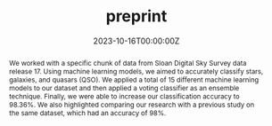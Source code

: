 ---
title: "preprint"
authors:
- admin
date: "2023-10-16T00:00:00Z"
doi: "http://dx.doi.org/10.13140/RG.2.2.30604.28805/3"

# Schedule page publish date (NOT publication's date).
#publishDate: "2017-01-01T00:00:00Z"

# Publication type.
# Legend: 0 = Uncategorized; 1 = Conference paper; 2 = Journal article;
# 3 = Preprint / Working Paper; 4 = Report; 5 = Book; 6 = Book section;
# 7 = Thesis; 8 = Patent
publication_types: ["3"]

# Publication name and optional abbreviated publication name.
publication: "Classification of Galaxies, Stars, and Quasars from Sloan Digital Sky Survey Data Release 17 Using Different Machine Learning Techniques"
publication_short: "Classification of Galaxies, Stars, and Quasars from Sloan Digital Sky Survey Data Release 17 Using Different Machine Learning Techniques"

abstract: We worked with a specific chunk of data from Sloan Digital Sky Survey data release 17. Using machine learning models, we aimed to accurately classify stars, galaxies, and quasars (QSO). We applied a total of 15 different machine learning models to our dataset and then applied a voting classifier as an ensemble technique. Finally, we were able to increase our classification accuracy to 98.36%. We also highlighted comparing our research with a previous study on the same dataset, which had an accuracy of 98%. 

# Summary. An optional shortened abstract.
summary: Classification of Galaxies, Stars, and Quasars from Sloan Digital Sky Survey Data Release 17 Using Different Machine Learning Techniques.

tags:
- Source Themes
featured: false

#links:
#- name: Custom Link
#  url: http://example.org
url_pdf: https://www.researchgate.net/profile/Ahmed-Estiak/publication/374751989_Classification_of_Galaxies_Stars_and_Quasars_from_Sloan_Digital_Sky_Survey_Data_Release_17_Using_Different_Machine_Learning_Techniques/links/652d76ec6725c324010d2b81/Classification-of-Galaxies-Stars-and-Quasars-from-Sloan-Digital-Sky-Survey-Data-Release-17-Using-Different-Machine-Learning-Techniques.pdf?origin=publicationDetail&_sg%5B0%5D=0OBeoYIAkUY2MPHoWVq70vQStKFlMW-ByW5O25dsqFIVudU9p53jOHQNQ2T7Yw4ieBlvzVwOkkVx0naBrqDdwA.B7XECzIhilymvmWYdvTRL89dq6w7BYSSJ6xQ34c1MrhyQGRpTXXn1JMeSlFribrPMWNGSPt-l-gpQ9WacLS1nw&_sg%5B1%5D=7gSEEaNHDvbvY69dH8PQ9vLtQlNjPm_tW48F4KWhSjsbyNBZfFliEdV2ePE2HS7H66NdEKk930GdOw_sXLoh3zAxo-x7CzbIPdFymtMfp-Wy.B7XECzIhilymvmWYdvTRL89dq6w7BYSSJ6xQ34c1MrhyQGRpTXXn1JMeSlFribrPMWNGSPt-l-gpQ9WacLS1nw&_iepl=&_rtd=eyJjb250ZW50SW50ZW50IjoibWFpbkl0ZW0ifQ%3D%3D&_tp=eyJjb250ZXh0Ijp7ImZpcnN0UGFnZSI6Il9kaXJlY3QiLCJwYWdlIjoicHVibGljYXRpb24iLCJwcmV2aW91c1BhZ2UiOiJwcm9maWxlIiwicG9zaXRpb24iOiJwYWdlSGVhZGVyIn19
#url_code: 'https://github.com/wowchemy/wowchemy-hugo-themes'
#url_dataset: '#'
#url_poster: '#'
#url_project: ''
#url_slides: ''
#url_source: '#'
#url_video: '#'

# Featured image
# To use, add an image named `featured.jpg/png` to your page's folder. 
image:
  caption: ''
  focal_point: ""
  preview_only: false

# Associated Projects (optional).
#   Associate this publication with one or more of your projects.
#   Simply enter your project's folder or file name without extension.
#   E.g. `internal-project` references `content/project/internal-project/index.md`.
#   Otherwise, set `projects: []`.
#projects:
#- internal-project

# Slides (optional).
#   Associate this publication with Markdown slides.
#   Simply enter your slide deck's filename without extension.
#   E.g. `slides: "example"` references `content/slides/example/index.md`.
#   Otherwise, set `slides: ""`.
#slides: example
---
